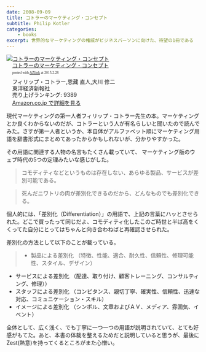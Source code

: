 ```yaml
---
date: 2008-09-09
title: コトラーのマーケティング・コンセプト
subtitle: Philip Kotler
categories: 
    - books
excerpt: 世界的なマーケティングの権威がビジネスパーソンに向けた、待望の1冊である
---
```


<div class="azlink-box"><div class="azlink-image" style="float:left"><a href="http://www.amazon.co.jp/exec/obidos/ASIN/4492554769/warikiru-22/ref=nosim/" name="azlinklink" target="_blank"><img src="https://images-na.ssl-images-amazon.com/images/I/41S3SKT5R0L._SL160_.jpg" alt="コトラーのマーケティング・コンセプト" style="border:none" /></a></div><div class="azlink-info" style="float:left;margin-left:15px;line-height:120%"><div class="azlink-name" style="margin-bottom:10px;line-height:120%"><a href="http://www.amazon.co.jp/exec/obidos/ASIN/4492554769/warikiru-22/ref=nosim/" name="azlinklink" target="_blank">コトラーのマーケティング・コンセプト</a><div class="azlink-powered-date" style="font-size:7pt;margin-top:5px;font-family:verdana;line-height:120%">posted with <a href="http://sakuratan.biz/azlink/dp/%E3%82%B3%E3%83%88%E3%83%A9%E3%83%BC%E3%81%AE%E3%83%9E%E3%83%BC%E3%82%B1%E3%83%86%E3%82%A3%E3%83%B3%E3%82%B0%E3%83%BB%E3%82%B3%E3%83%B3%E3%82%BB%E3%83%97%E3%83%88/4492554769/warikiru-22" target="_blank">AZlink</a>  at 2015.2.28</div></div><div class="azlink-detail">フィリップ・コトラー,恩藏 直人,大川 修二<br />東洋経済新報社<br />売り上げランキング: 9389<br /></div><div class="azlink-link" style="margin-top:5px"><a href="http://www.amazon.co.jp/exec/obidos/ASIN/4492554769/warikiru-22/ref=nosim/" target="_blank">Amazon.co.jp で詳細を見る</a></div></div><div class="azlink-footer" style="clear:left"></div></div>

現代マーケティングの第一人者フィリップ・コトラー先生の本。マーケティングとか良くわからないのだが、コトラーという人が有名らしいと聞いたので読んでみた。さすが第一人者というか、本自体がアルファベット順にマーケティング用語を辞書形式にまとめてあったからかもしれないが、分かりやすかった。

その用語に関連する人物の名言もたくさん載っていて、 マーケティング版のウェブ時代の5つの定理みたいな感じがした。

> コモディティなどというものは存在しない、あらゆる製品、サービスが差別可能である。

> 死んだニワトリの肉が差別化できるのだから、どんなものでも差別化できる。

個人的には、「差別化（Differentiation）」の用語で、上記の言葉にハッとさせられた。どこで買ったって同じだよ、コモディティ化したこのご時世と半ば高をくくってた自分にとってはちゃんと向き合わねばと再確認させられた。

差別化の方法として以下のことが載っている。

> + 製品による差別化 （特徴、性能、適合、耐久性、信頼性、修理可能性、スタイル、デザイン）
+ サービスによる差別化 （配達、取り付け、顧客トレーニング、コンサルティング、修理））
+ スタッフによる差別化 （コンピタンス、親切丁寧、確実性、信頼性、迅速な対応、コミュニケーション・スキル）
+ イメージによる差別化 （シンボル、文章およびＡＶ、メディア、雰囲気、イベント）


全体として、広く浅く、でも丁寧に一つ一つの用語が説明されていて、とても好感がもてた。あと、本書の体裁を整えるためだと説明していると思うが、最後にZest(熱意)を持ってくるところがまた心憎い。